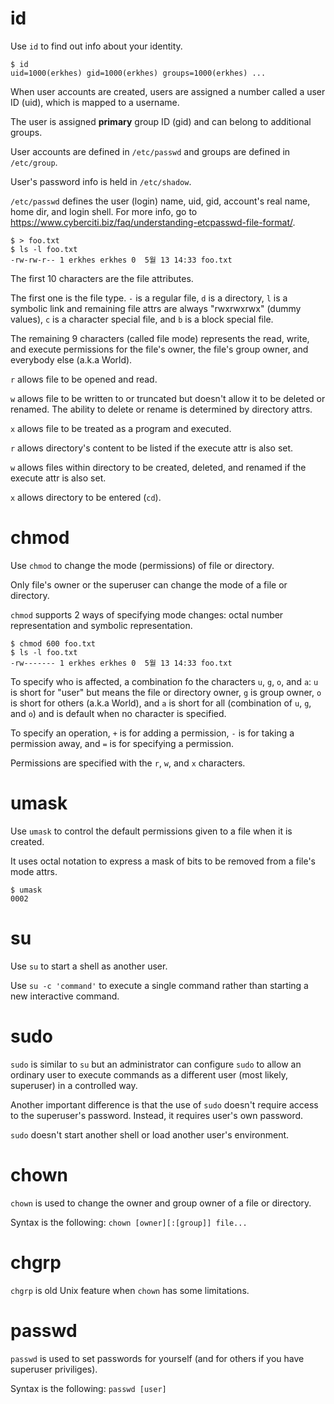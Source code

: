# id
Use `id` to find out info about your identity.

```
$ id
uid=1000(erkhes) gid=1000(erkhes) groups=1000(erkhes) ...
```

When user accounts are created, users are assigned a number called a user ID (uid), which is mapped to a username.

The user is assigned **primary** group ID (gid) and can belong to additional groups.

User accounts are defined in `/etc/passwd` and groups are defined in `/etc/group`.

User's password info is held in `/etc/shadow`.

`/etc/passwd` defines the user (login) name, uid, gid, account's real name, home dir, and login shell. For more info, go to https://www.cyberciti.biz/faq/understanding-etcpasswd-file-format/.

```
$ > foo.txt
$ ls -l foo.txt
-rw-rw-r-- 1 erkhes erkhes 0  5월 13 14:33 foo.txt
```

The first 10 characters are the file attributes.

The first one is the file type. `-` is a regular file, `d` is a directory, `l` is a symbolic link and remaining file attrs are always "rwxrwxrwx" (dummy values), `c` is a character special file, and `b` is a block special file.

The remaining 9 characters (called file mode) represents the read, write, and execute permissions for the file's owner, the file's group owner, and everybody else (a.k.a World).

`r` allows file to be opened and read.

`w` allows file to be written to or truncated but doesn't allow it to be deleted or renamed. The ability to delete or rename is determined by directory attrs.

`x` allows file to be treated as a program and executed.

`r` allows directory's content to be listed if the execute attr is also set.

`w` allows files within directory to be created, deleted, and renamed if the execute attr is also set.

`x` allows directory to be entered (`cd`).

# chmod
Use `chmod` to change the mode (permissions) of file or directory.

Only file's owner or the superuser can change the mode of a file or directory.

`chmod` supports 2 ways of specifying mode changes: octal number representation and symbolic representation.

```
$ chmod 600 foo.txt
$ ls -l foo.txt
-rw------- 1 erkhes erkhes 0  5월 13 14:33 foo.txt
```

To specify who is affected, a combination fo the characters `u`, `g`, `o`, and `a`: `u` is short for "user" but means the file or directory owner, `g` is group owner, `o` is short for others (a.k.a World), and `a` is short for all (combination of `u`, `g`, and `o`) and is default when no character is specified.

To specify an operation, `+` is for adding a permission, `-` is for taking a permission away, and `=` is for specifying a permission.

Permissions are specified with the `r`, `w`, and `x` characters.

# umask

Use `umask` to control the default permissions given to a file when it is created.

It uses octal notation to express a mask of bits to be removed from a file's mode attrs.

```
$ umask
0002
```

# su

Use `su` to start a shell as another user.

Use `su -c 'command'` to execute a single command rather than starting a new interactive command.

# sudo

`sudo` is similar to `su` but an administrator can configure `sudo` to allow an ordinary user to execute commands as a different user (most likely, superuser) in a controlled way.

Another important difference is that the use of `sudo` doesn't require access to the superuser's password. Instead, it requires user's own password.

`sudo` doesn't start another shell or load another user's environment.

# chown

`chown` is used to change the owner and group owner of a file or directory.

Syntax is the following: `chown [owner][:[group]] file...`

# chgrp

`chgrp` is old Unix feature when `chown` has some limitations.

# passwd

`passwd` is used to set passwords for yourself (and for others if you have superuser priviliges).

Syntax is the following: `passwd [user]`
